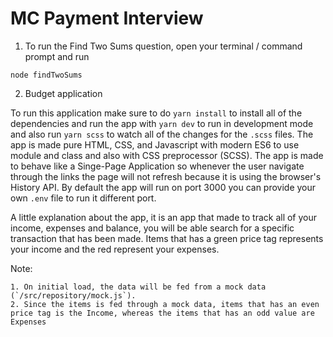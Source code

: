 # MC Payment Interview

1. To run the Find Two Sums question, open your terminal / command prompt and run 
```
node findTwoSums
```
2. Budget application

To run this application make sure to do `yarn install` to install all of the dependencies and run the app with `yarn dev` to run in development mode and also run `yarn scss` to watch all of the changes for the `.scss` files.
The app is made pure HTML, CSS, and Javascript with modern ES6 to use module and class and also with CSS preprocessor (SCSS). The app is made to behave like a Singe-Page Application so whenever the user navigate through the links the page will not refresh because it is using the browser's History API. By default the app will run on port 3000 you can provide your own `.env` file to run it different port.

A little explanation about the app, it is an app that made to track all of your income, expenses and balance, you will be able search for a specific transaction that has been made. Items that has a green price tag represents your income and the red represent your expenses.

Note:
```
1. On initial load, the data will be fed from a mock data (`/src/repository/mock.js`).
2. Since the items is fed through a mock data, items that has an even price tag is the Income, whereas the items that has an odd value are Expenses
```
